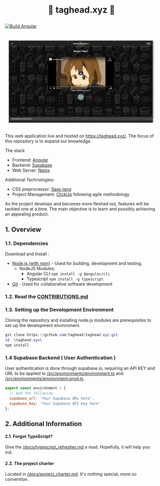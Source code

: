 # <p align="center"> :hamburger: taghead.xyz :hamburger: </p>
[![Build Angular](https://github.com/taghead/taghead.xyz/actions/workflows/main.yml/badge.svg)](https://github.com/taghead/taghead.xyz/actions/workflows/main.yml)
# <p align="center"> ![v0.15 Preview](docs/img/previews/v0.15/v0.15_Desktop.gif) </p>

This web application live and hosted on https://taghead.xyz/. The focus of this repository is to expand our knowledge.

The stack
- Frontend: [Angular](https://angular.io/)
- Backend: [Supabase](https://Supabase.io/)
- Web Server: [Nginx](https://www.nginx.com/)

Additional Technologies:
- CSS preprocessor: [Sass-lang](https://sass-lang.com/)
- Project Management: [ClickUp](https://clickup.com/) following agile methodology

As the project develops and becomes more fleshed out, features will be tackled one at a time. The main objective is to learn and possibly achieving an appealing product. 

## 1. Overview

### 1.1. Dependencies 
Download and Install :
- [Node.js (with npm)](https://nodejs.org/en/download/) - Used for building, development and testing.
  - NodeJS Modules:
    - Angular CLI `npm install -g @angular/cli`
    - Typescript `npm install -g typescript`
- [Git](https://git-scm.com/downloads) - Used for collaborative software development

### 1.2. Read the [CONTRIBUTIONS.md](/CONTRIBUTIONS.md)
  
### 1.3. Setting up the Development Environment

Cloning the repository and installing node.js modules are prerequisites to set-up the development environment.

```powershell
git clone https://github.com/taghead/taghead.xyz.git
cd .\taghead.xyz\
npm install
```

### 1.4 Supabase Backend ( User Authentication )

User authentication is done through supabase.io, requiring an API KEY and URL to be applied to [/src/environments/environment.ts](/src/environments/environment.ts) and [/src/environments/environment.prod.ts](/src/environments/environment.prod.ts).

```javascript
export const environment = {
  // Add the following
  supabase_url: 'Your Supabase URL here',
  supabase_key: 'Your Supabase API Key here'
};
```

## 2. Additional Information
#### 2.1. Forgot TypeScript? 
Give the [/docs/typescript_refresher.md](/docs/typescript_refresher.md) a read. Hopefully, it will help you out.

#### 2.2. The project charter
Located in [/docs/project_charter.md](/docs/project_charter.md). It's nothing special, more so convention.
